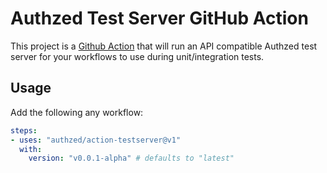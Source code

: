 # Authzed Test Server GitHub Action

This project is a [Github Action] that will run an API compatible Authzed test server for your workflows to use during unit/integration tests.

[GitHub Action]: https://github.com/features/actions

## Usage

Add the following any workflow:

```yaml
steps:
- uses: "authzed/action-testserver@v1"
  with:
    version: "v0.0.1-alpha" # defaults to "latest"
```
